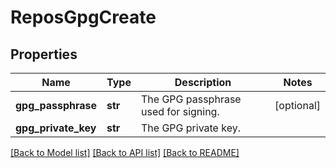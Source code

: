 # ReposGpgCreate

## Properties
Name | Type | Description | Notes
------------ | ------------- | ------------- | -------------
**gpg_passphrase** | **str** | The GPG passphrase used for signing. | [optional] 
**gpg_private_key** | **str** | The GPG private key. | 

[[Back to Model list]](../README.md#documentation-for-models) [[Back to API list]](../README.md#documentation-for-api-endpoints) [[Back to README]](../README.md)


